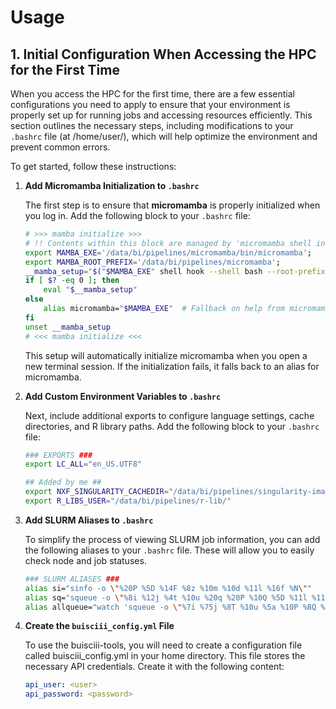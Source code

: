 # Usage

## 1. Initial Configuration When Accessing the HPC for the First Time

When you access the HPC for the first time, there are a few essential configurations you need to apply to ensure that your environment is properly set up for running jobs and accessing resources efficiently. This section outlines the necessary steps, including modifications to your `.bashrc` file (at /home/user/), which will help optimize the environment and prevent common errors.

To get started, follow these instructions:

1. **Add Micromamba Initialization to `.bashrc`**  
    
    The first step is to ensure that **micromamba** is properly initialized when you log in. Add the following block to your `.bashrc` file:

    ```bash
    # >>> mamba initialize >>>
    # !! Contents within this block are managed by 'micromamba shell init' !!
    export MAMBA_EXE='/data/bi/pipelines/micromamba/bin/micromamba';
    export MAMBA_ROOT_PREFIX='/data/bi/pipelines/micromamba';
    __mamba_setup="$("$MAMBA_EXE" shell hook --shell bash --root-prefix "$MAMBA_ROOT_PREFIX" 2> /dev/null)"
    if [ $? -eq 0 ]; then
        eval "$__mamba_setup"
    else
        alias micromamba="$MAMBA_EXE"  # Fallback on help from micromamba activate
    fi
    unset __mamba_setup
    # <<< mamba initialize <<<
    ```
    This setup will automatically initialize micromamba when you open a new terminal session. If the initialization fails, it falls back to an alias for micromamba.

2. **Add Custom Environment Variables to `.bashrc`**
    
    Next, include additional exports to configure language settings, cache directories, and R library paths. Add the following block to your `.bashrc` file:

    ```bash
    ### EXPORTS ###
    export LC_ALL="en_US.UTF8"

    ## Added by me ##
    export NXF_SINGULARITY_CACHEDIR="/data/bi/pipelines/singularity-images"
    export R_LIBS_USER="/data/bi/pipelines/r-lib/"
    ```

3. **Add SLURM Aliases to `.bashrc`**
    
    To simplify the process of viewing SLURM job information, you can add the following aliases to your `.bashrc` file. These will allow you to easily check node and job statuses.

    ```bash
    ### SLURM ALIASES ###
    alias si="sinfo -o \"%20P %5D %14F %8z %10m %10d %11l %16f %N\""
    alias sq="squeue -o \"%8i %12j %4t %10u %20q %20P %10Q %5D %11l %11L %50R %10C %c\""
    alias allqueue="watch 'squeue -o \"%7i %75j %8T %10u %5a %10P %8Q %5D %11l %8M %7C %7m %R\" | grep \"RUNNING\"'"
    ```


4. **Create the `buisciii_config.yml` File**
    
    To use the buisciii-tools, you will need to create a configuration file called buisciii_config.yml in your home directory. This file stores the necessary API credentials. Create it with the following content:

    ```yml
    api_user: <user>
    api_password: <password>
    ```
